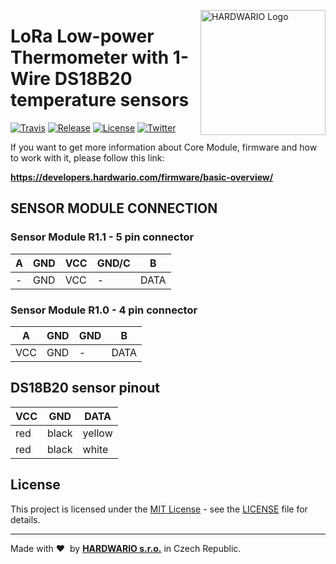 <a href="https://www.hardwario.com/"><img src="https://www.hardwario.com/ci/assets/hw-logo.svg" width="200" alt="HARDWARIO Logo" align="right"></a>

# LoRa Low-power Thermometer with 1-Wire DS18B20 temperature sensors

[![Travis](https://img.shields.io/travis/hardwario/bcf-lora-1wire-thermometer/master.svg)](https://travis-ci.org/bigclownlabs/hardwario/bcf-lora-1wire-thermometer)
[![Release](https://img.shields.io/github/release/hardwario/bcf-lora-1wire-thermometer.svg)](https://github.com/bigclownlabs/hardwario/bcf-lora-1wire-thermometer/releases)
[![License](https://img.shields.io/github/license/hardwario/bcf-lora-1wire-thermometer.svg)](https://github.com/bigclownlabs/hardwario/bcf-lora-1wire-thermometer/blob/master/LICENSE)
[![Twitter](https://img.shields.io/twitter/follow/hardwario_en.svg?style=social&label=Follow)](https://twitter.com/hardwario_en)

If you want to get more information about Core Module, firmware and how to work with it, please follow this link:

**https://developers.hardwario.com/firmware/basic-overview/**


## SENSOR MODULE CONNECTION


### Sensor Module R1.1 - 5 pin connector
| A | GND | VCC | GND/C | B |
|---|-----|-----|-------|---| 
| - | GND | VCC |   -   | DATA |


### Sensor Module R1.0 - 4 pin connector

| A   | GND | GND | B    |
|-----|-----|-----|------| 
| VCC | GND |  -  | DATA |


## DS18B20 sensor pinout

| VCC   | GND | DATA | 
|-----|-----|-----| 
| red | black | yellow |
| red | black | white |


## License

This project is licensed under the [MIT License](https://opensource.org/licenses/MIT/) - see the [LICENSE](LICENSE) file for details.

---

Made with &#x2764;&nbsp; by [**HARDWARIO s.r.o.**](https://www.hardwario.com) in Czech Republic.
